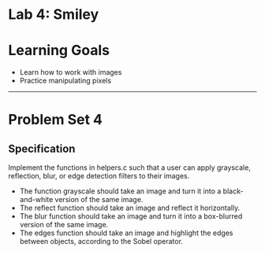 <h1>Lab 4: Smiley</h1>
<h1>Learning Goals</h1>
<ul>
<li>Learn how to work with images</li>
<li>Practice manipulating pixels</li>
</ul>

---
<h1>Problem Set 4</h1>
<h2>Specification</h2>
<p>Implement the functions in helpers.c such that a user can apply grayscale, reflection, blur, or edge detection filters to their images.</p>

<ul>
<li>The function grayscale should take an image and turn it into a black-and-white version of the same image.</li>
<li>The reflect function should take an image and reflect it horizontally.</li>
<li>The blur function should take an image and turn it into a box-blurred version of the same image.</li>
<li>The edges function should take an image and highlight the edges between objects, according to the Sobel operator.</li>
  
</ul>

